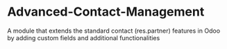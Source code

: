 # Advanced-Contact-Management
A module that extends the standard contact (res.partner) features in Odoo by adding custom fields and additional functionalities
